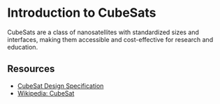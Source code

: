 # Introduction to CubeSats

CubeSats are a class of nanosatellites with standardized sizes and interfaces, making them accessible and cost-effective for research and education. 

## Resources

- [CubeSat Design Specification](https://www.cubesat.org)
- [Wikipedia: CubeSat](https://en.wikipedia.org/wiki/CubeSat)